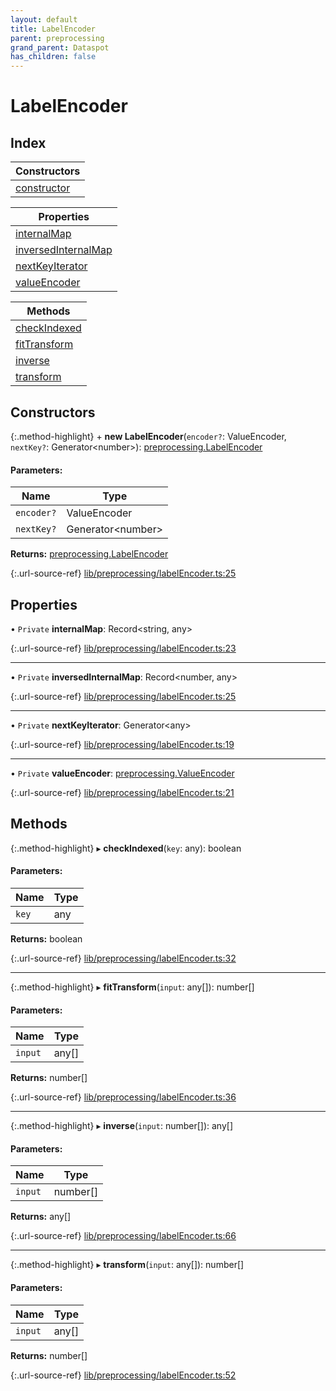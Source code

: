 ```yaml
---
layout: default
title: LabelEncoder
parent: preprocessing
grand_parent: Dataspot
has_children: false
---
```


# LabelEncoder

## Index

| Constructors |
|-----------|
| [constructor](#constructor) |

| Properties |
|-----------|
| [internalMap](#internalmap) |
| [inversedInternalMap](#inversedinternalmap) |
| [nextKeyIterator](#nextkeyiterator) |
| [valueEncoder](#valueencoder) |

| Methods |
|-----------|
| [checkIndexed](#checkindexed) |
| [fitTransform](#fittransform) |
| [inverse](#inverse) |
| [transform](#transform) |

## Constructors

{:.method-highlight}
\+ **new LabelEncoder**(`encoder?`: ValueEncoder, `nextKey?`: Generator\<number>): [preprocessing.LabelEncoder](../preprocessing_labelencoder)

#### Parameters:

Name | Type |
------ | ------ |
`encoder?` | ValueEncoder |
`nextKey?` | Generator\<number> |

**Returns:** [preprocessing.LabelEncoder](../preprocessing_labelencoder)

{:.url-source-ref}
[lib/preprocessing/labelEncoder.ts:25](https://github.com/ascentcore/dataspot/blob/c80cb27/lib/preprocessing/labelEncoder.ts#L25)

## Properties

• `Private` **internalMap**: Record\<string, any>

{:.url-source-ref}
[lib/preprocessing/labelEncoder.ts:23](https://github.com/ascentcore/dataspot/blob/c80cb27/lib/preprocessing/labelEncoder.ts#L23)

___

• `Private` **inversedInternalMap**: Record\<number, any>

{:.url-source-ref}
[lib/preprocessing/labelEncoder.ts:25](https://github.com/ascentcore/dataspot/blob/c80cb27/lib/preprocessing/labelEncoder.ts#L25)

___

• `Private` **nextKeyIterator**: Generator\<any>

{:.url-source-ref}
[lib/preprocessing/labelEncoder.ts:19](https://github.com/ascentcore/dataspot/blob/c80cb27/lib/preprocessing/labelEncoder.ts#L19)

___

• `Private` **valueEncoder**: [preprocessing.ValueEncoder](../../interfaces/preprocessing_valueencoder)

{:.url-source-ref}
[lib/preprocessing/labelEncoder.ts:21](https://github.com/ascentcore/dataspot/blob/c80cb27/lib/preprocessing/labelEncoder.ts#L21)

## Methods

{:.method-highlight}
▸ **checkIndexed**(`key`: any): boolean

#### Parameters:

Name | Type |
------ | ------ |
`key` | any |

**Returns:** boolean

{:.url-source-ref}
[lib/preprocessing/labelEncoder.ts:32](https://github.com/ascentcore/dataspot/blob/c80cb27/lib/preprocessing/labelEncoder.ts#L32)

___

{:.method-highlight}
▸ **fitTransform**(`input`: any[]): number[]

#### Parameters:

Name | Type |
------ | ------ |
`input` | any[] |

**Returns:** number[]

{:.url-source-ref}
[lib/preprocessing/labelEncoder.ts:36](https://github.com/ascentcore/dataspot/blob/c80cb27/lib/preprocessing/labelEncoder.ts#L36)

___

{:.method-highlight}
▸ **inverse**(`input`: number[]): any[]

#### Parameters:

Name | Type |
------ | ------ |
`input` | number[] |

**Returns:** any[]

{:.url-source-ref}
[lib/preprocessing/labelEncoder.ts:66](https://github.com/ascentcore/dataspot/blob/c80cb27/lib/preprocessing/labelEncoder.ts#L66)

___

{:.method-highlight}
▸ **transform**(`input`: any[]): number[]

#### Parameters:

Name | Type |
------ | ------ |
`input` | any[] |

**Returns:** number[]

{:.url-source-ref}
[lib/preprocessing/labelEncoder.ts:52](https://github.com/ascentcore/dataspot/blob/c80cb27/lib/preprocessing/labelEncoder.ts#L52)
